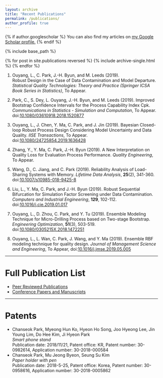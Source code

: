 ```yaml
---
layout: archive
title: "Recent Publications"
permalink: /publications/
author_profile: true
---
```


{% if author.googlescholar %}
  You can also find my articles on <u><a href="{{author.googlescholar}}">my Google Scholar profile</a>.</u>
{% endif %}

{% include base_path %}

{% for post in site.publications reversed %}
  {% include archive-single.html %}
{% endfor %}


1. Ouyang, L., C. Park, J.-H. Byun, and M. Leeds (2019).  
Robust Design in the Case of Data Contamination and Model Departure. 
_Statistical Quality Technologies: Theory and Practice (Springer ICSA Book Series in Statistics)_, To Appear.  

1. Park, C., S. Dey, L. Ouyang, J.-H. Byun, and M. Leeds (2019). 
Improved Bootstrap Confidence Intervals for the Process Capability Index Cpk. 
_Communications in Statistics - Simulation and Computation_, 
To Appear. 
doi:[10.1080/03610918.2018.1520877](https://doi.org/10.1080/03610918.2018.1520877)

1. Ouyang, L., J. Chen, Y. Ma, C. Park, and J. Jin (2019). 
Bayesian Closed-loop Robust Process Design Considering Model Uncertainty and Data Quality. 
_IISE Transactions_, 
To Appear. 
doi:[10.1080/24725854.2019.1636428](https://doi.org/10.1080/24725854.2019.1636428)

1. Zhang, Y., Y. Ma, C. Park, J.-H. Byun (2019). 
 A New Interpretation on Quality Loss for Evaluation Process Performance. 
_Quality Engineering_, To Appear.

1.  Wang, D., C. Jiang, and C. Park (2019). 
Reliability Analysis of Load-Sharing Systems with Memory. 
_Lifetime Data Analysis_,  **25**(2), 341-360. 
doi:[10.1007/s10985-018-9425-8](https://doi.org/10.1007/s10985-018-9425-8)

1.  Liu, L., Y. Ma, C. Park, and J.-H. Byun (2019). 
Robust Sequential Bifurcation for Simulation Factor Screening under Data Contamination.
_Computers and Industrial Engineering_, **129**, 102-112. 
doi:[10.1016/j.cie.2019.01.017](https://doi.org/10.1016/j.cie.2019.01.017)

1. Ouyang, L., D. Zhou, C. Park, and  Y. Tu (2019). 
Ensemble Modeling Technique for Micro-Drilling Process based on Two-stage Bootstrap. 
_Engineering Optimization_, **51**(3), 503-519. 
doi:[10.1080/0305215X.2018.1472251](https://doi.org/10.1080/0305215X.2018.1472251)

1. Ouyang, L., L. Wan, C. Park, J. Wang, and Y. Ma (2019). 
Ensemble RBF modeling technique for quality design. 
_Journal of Management Science and Engineering_, To Appear, 
doi:[10.1016/j.jmse.2019.05.005](https://doi.org/10.1016/j.jmse.2019.05.005)



---

Full Publication List
======
+ [Peer Reviewed Publications](https://sites.google.com/view/appliedstat/publication)
+ [Conference Papers and Manuscripts](https://sites.google.com/view/appliedstat/manuscript) 



---


Patents
======
+ Chanseok Park, Myeong Hun Ko, Hyeon Ho Song, Joo Hyeong Lee, Jin Young Lim, Do Hee Kim, Ji Hyeon Park <br />
  _Smart phone stand_   <br />
  Publication date: 2018/11/21, 
  Patent office: KR, 
  Patent number: 30-0982614, 
  Application number: 30-2018-000584
+ Chanseok Park, Mu Jeong Byeon, Seung Su Kim <br />
  _Paper holder with pen_   <br />
  Publication date: 2018-5-25, 
  Patent office: Korea, 
  Patent number: 30-0958616,
  Application number: 30-2018-0005862

